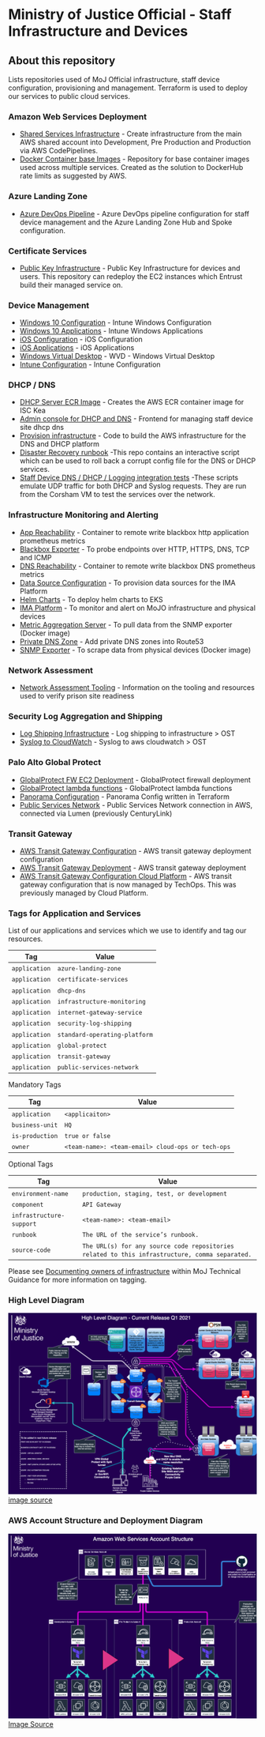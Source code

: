 # Ministry of Justice Official - Staff Infrastructure and Devices

## About this repository

Lists repositories used of MoJ Official infrastructure, staff device configuration, provisioning and management. Terraform is used to deploy our services to public cloud services.

### Amazon Web Services Deployment

- [Shared Services Infrastructure](https://github.com/ministryofjustice/staff-device-shared-services-infrastructure) - Create infrastructure from the main AWS shared account into Development, Pre Production and Production via AWS CodePipelines.
- [Docker Container base Images](https://github.com/ministryofjustice/staff-device-docker-base-images) - Repository for base container images used across multiple services. Created as the solution to DockerHub rate limits as suggested by AWS.

### Azure Landing Zone

- [Azure DevOps Pipeline](https://github.com/ministryofjustice/staff-infrastructure-azure-landing-zone) - Azure DevOps pipeline configuration for staff device management and the Azure Landing Zone Hub and Spoke configuration.

### Certificate Services

- [Public Key Infrastructure](https://github.com/ministryofjustice/staff-infrastructure-certificate-services) - Public Key Infrastructure for devices and users. This repository can redeploy the EC2 instances which Entrust build their managed service on.

### Device Management

- [Windows 10 Configuration](https://github.com/ministryofjustice/staff-device-management-windows10-configuration) - Intune Windows Configuration
- [Windows 10 Applications](https://github.com/ministryofjuestice/staff-device-management-windows10-apps) - Intune Windows Applications
- [iOS Configuration](https://github.com/ministryofjustice/staff-device-management-ios-configuration) - iOS Configuration
- [iOS Applications](https://github.com/ministryofjustice/staff-device-management-ios-apps) - iOS Applications
- [Windows Virtual Desktop](https://github.com/ministryofjustice/staff-device-management-virtualdesktop) - WVD - Windows Virtual Desktop
- [Intune Configuration](https://github.com/ministryofjustice/moj-official-intune) - Intune Configuration

### DHCP / DNS

- [DHCP Server ECR Image](https://github.com/ministryofjustice/staff-device-dhcp-server) - Creates the AWS ECR container image for ISC Kea
- [Admin console for DHCP and DNS](https://github.com/ministryofjustice/staff-device-dns-dhcp-admin) - Frontend for managing staff device site dhcp dns
- [Provision infrastructure](https://github.com/ministryofjustice/staff-device-dns-dhcp-infrastructure) - Code to build the AWS infrastructure for the DNS and DHCP platform
- [Disaster Recovery runbook](https://github.com/ministryofjustice/staff-device-dns-dhcp-disaster-recovery) -This repo contains an interactive script which can be used to roll back a corrupt config file for the DNS or DHCP services.
- [Staff Device DNS / DHCP / Logging integration tests](ministryofjustice/staff-device-logging-dns-dhcp-integration-tests) -These scripts emulate UDP traffic for both DHCP and Syslog requests. They are run from the Corsham VM to test the services over the network.

### Infrastructure Monitoring and Alerting

- [App Reachability](https://github.com/ministryofjustice/staff-infrastructure-monitoring-app-reachability) - Container to remote write blackbox http application prometheus metrics 
- [Blackbox Exporter](https://github.com/ministryofjustice/staff-infrastructure-monitoring-blackbox-exporter) - To probe endpoints over HTTP, HTTPS, DNS, TCP and ICMP
- [DNS Reachability](https://github.com/ministryofjustice/staff-infrastructure-monitoring-dns-reachability) - Container to remote write blackbox DNS prometheus metrics
- [Data Source Configuration](https://github.com/ministryofjustice/staff-infrastructure-monitoring-config) - To provision data sources for the IMA Platform
- [Helm Charts](https://github.com/ministryofjustice/staff-infrastructure-monitoring-deployments) - To deploy helm charts to EKS
- [IMA Platform](https://github.com/ministryofjustice/staff-infrastructure-monitoring) - To monitor and alert on MoJO infrastructure and physical devices
- [Metric Aggregation Server](https://github.com/ministryofjustice/staff-infrastructure-metric-aggregation-server) - To pull data from the SNMP exporter (Docker image)
- [Private DNS Zone](https://github.com/ministryofjustice/staff-device-private-dns-zone) - Add private DNS zones into Route53
- [SNMP Exporter](https://github.com/ministryofjustice/staff-infrastructure-monitoring-snmpexporter) - To scrape data from physical devices (Docker image)


### Network Assessment

- [Network Assessment Tooling](https://github.com/ministryofjustice) - Information on the tooling and resources used to verify prison site readiness

### Security Log Aggregation and Shipping

- [Log Shipping Infrastructure](https://github.com/ministryofjustice/staff-device-logging-infrastructure) - Log shipping to infrastructure > OST
- [Syslog to CloudWatch](https://github.com/ministryofjustice/staff-device-logging-syslog-to-cloudwatch) - Syslog to aws cloudwatch > OST

### Palo Alto Global Protect

- [GlobalProtect FW EC2 Deployment](https://github.com/ministryofjustice/deployment-GlobalProtect) - GlobalProtect firewall deployment
- [GlobalProtect lambda functions](https://github.com/ministryofjustice/terraform-aws-step_function_globalprotect) - GlobalProtect lambda functions
- [Panorama Configuration](https://github.com/ministryofjustice/terraform-panorama-config) - Panorama Config written in Terraform
- [Public Services Network](https://github.com/ministryofjustice/deployment-PSN) - Public Services Network connection in AWS, connected via Lumen (previously CenturyLink)

### Transit Gateway

- [AWS Transit Gateway Configuration](https://github.com/ministryofjustice/terraform-aws-tgw) - AWS transit gateway deployment configuration
- [AWS Transit Gateway Deployment](https://github.com/ministryofjustice/deployment-tgw) - AWS transit gateway deployment
- [AWS Transit Gateway Configuration Cloud Platform](https://github.com/ministryofjustice/transit-gateways) - AWS transit gateway configuration that is now managed by TechOps. This was previously managed by Cloud Platform.

### Tags for Application and Services

List of our applications and services which we use to identify and tag our resources.

| Tag             | Value                                              |
| --------------- | ---------------------------------------------------|
| `application`   | `azure-landing-zone`                               |
| `application`   | `certificate-services`                             |
| `application`   | `dhcp-dns`                                         |
| `application`   | `infrastructure-monitoring`                        |
| `application`   | `internet-gateway-service`                         |
| `application`   | `security-log-shipping`                            |
| `application`   | `standard-operating-platform`                      |
| `application`   | `global-protect`                                   |
| `application`   | `transit-gateway`                                  |
| `application`   | `public-services-network`                          |

Mandatory Tags

| Tag             | Value                                              |
| --------------- | ---------------------------------------------------|
| `application`   | `<applicaiton>`                                    |
| `business-unit` | `HQ`                                               |
| `is-production` | `true or false`                                    |
| `owner`         | `<team-name>: <team-email> cloud-ops or tech-ops`  |

Optional Tags

| Tag                      | Value                                                     |
| ------------------------ | --------------------------------------------------------- |
| `environment-name`       | `production, staging, test, or development`               |
| `component`              | `API Gateway`                                             |
| `infrastructure-support` | `<team-name>: <team-email>`                               |
| `runbook`                | `The URL of the service’s runbook.`                       |
| `source-code`            | `The URL(s) for any source code repositories related to this infrastructure, comma separated.` |

Please see [Documenting owners of infrastructure](https://ministryofjustice.github.io/technical-guidance/documentation/standards/documenting-infrastructure-owners.html#documenting-owners-of-infrastructure) within MoJ Technical Guidance for more information on tagging.

### High Level Diagram

![High Level Diagram](diagrams/hld.png)
[image source](diagrams/hld-diagrams.drawio)

### AWS Account Structure and Deployment Diagram

![AWS Environments](diagrams/hld-aws-env.png)
[Image Source](diagrams/hld-diagrams.drawio)
